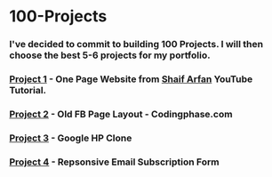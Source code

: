 # 100-Projects
### I've decided to commit to building 100 Projects. I will then choose the best 5-6 projects for my portfolio.

### <b>[Project 1](https://rlanier-webdev.github.io/100-projects-project-1/)</b> - One Page Website from <b>[Shaif Arfan](https://github.com/shaifarfan)</b> YouTube Tutorial.
### <b>[Project 2](https://rlanier-webdev.github.io/100-projects-p2/)</b> - Old FB Page Layout - Codingphase.com
### <b>[Project 3](https://rlanier-webdev.github.io/100-projects/project-3)</b> - Google HP Clone
### <b>[Project 4](https://rlanier-webdev.github.io/100-projects/project4/)</b> - Repsonsive Email Subscription Form
